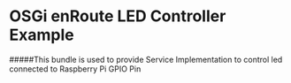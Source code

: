 # OSGi enRoute LED Controller Example

#####This bundle is used to provide Service Implementation to control led connected to Raspberry Pi GPIO Pin

